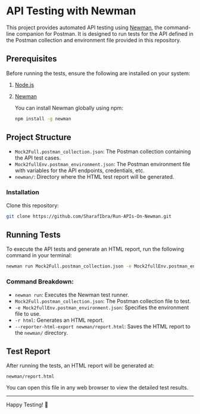 
# API Testing with Newman

This project provides automated API testing using [Newman](https://github.com/postmanlabs/newman), the command-line companion for Postman. It is designed to run tests for the API defined in the Postman collection and environment file provided in this repository.

## Prerequisites

Before running the tests, ensure the following are installed on your system:

1. [Node.js](https://nodejs.org/) 
2. [Newman](https://www.npmjs.com/package/newman)

   You can install Newman globally using npm:
   ```bash
   npm install -g newman
   ```

## Project Structure

- `Mock2Full.postman_collection.json`: The Postman collection containing the API test cases.
- `Mock2fullEnv.postman_environment.json`: The Postman environment file with variables for the API endpoints, credentials, etc.
- `newman/`: Directory where the HTML test report will be generated.

### Installation

Clone this repository:
   ```bash
   git clone https://github.com/SharafIbra/Run-APIs-On-Newman.git 
```
## Running Tests

To execute the API tests and generate an HTML report, run the following command in your terminal:

```bash
newman run Mock2Full.postman_collection.json -e Mock2fullEnv.postman_environment.json -r html --reporter-html-export newman/report.html
```

### Command Breakdown:
- `newman run`: Executes the Newman test runner.
- `Mock2Full.postman_collection.json`: The Postman collection file to test.
- `-e Mock2fullEnv.postman_environment.json`: Specifies the environment file to use.
- `-r html`: Generates an HTML report.
- `--reporter-html-export newman/report.html`: Saves the HTML report to the `newman/` directory.

## Test Report

After running the tests, an HTML report will be generated at:

```
newman/report.html
```

You can open this file in any web browser to view the detailed test results.

---

Happy Testing! 🚀
```
